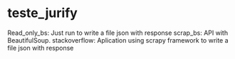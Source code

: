 # teste_jurify

<!-- Run -->
Read_only_bs: Just run to write a file json with response
scrap_bs: API with BeautifulSoup.
stackoverflow: Aplication using scrapy framework to write a file json with response